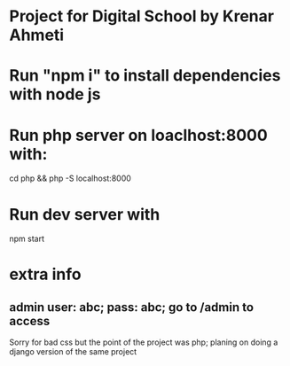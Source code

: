 # Project for Digital School by Krenar Ahmeti

# Run "npm i" to install dependencies with node js

# Run php server on loaclhost:8000 with:

cd php && php -S localhost:8000

# Run dev server with

npm start

# extra info

## admin user: abc; pass: abc; go to /admin to access

Sorry for bad css but the point of the project was php; planing on doing a django version of the same project